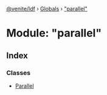 [@venite/ldf](../README.md) › [Globals](../globals.md) › ["parallel"](_parallel_.md)

# Module: "parallel"

## Index

### Classes

* [Parallel](../classes/_parallel_.parallel.md)

